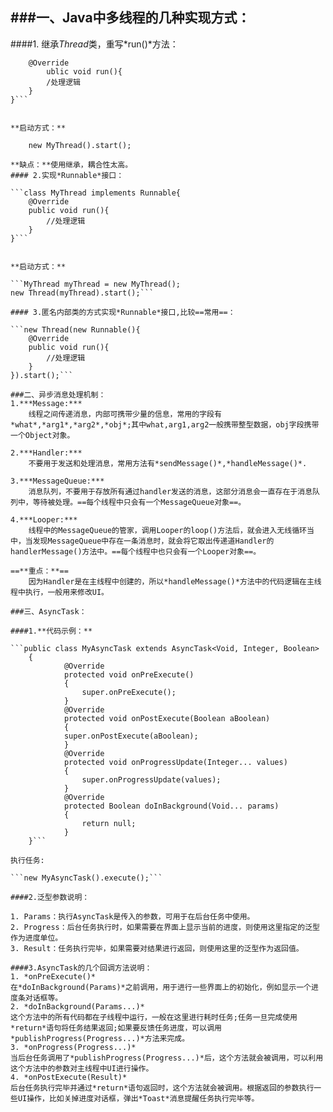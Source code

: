 ###一、Java中多线程的几种实现方式：
---
####1. 继承*Thread*类，重写*run()*方法：

```class MyThread extends Thread() {
	@Override
		ublic void run(){
		/处理逻辑
	}
}```

		
**启动方式：**

	new MyThread().start();

**缺点：**使用继承，耦合性太高。
#### 2.实现*Runnable*接口：

```class MyThread implements Runnable{
	@Override
	public void run(){
		//处理逻辑
	}
}```
	
	
**启动方式：**

```MyThread myThread = new MyThread();
new Thread(myThread).start();```

#### 3.匿名内部类的方式实现*Runnable*接口,比较==常用==：

```new Thread(new Runnable(){
	@Override
	public void run(){
		//处理逻辑
	}
}).start();```

###二、异步消息处理机制：
1.***Message:***
	线程之间传递消息，内部可携带少量的信息，常用的字段有*what*,*arg1*,*arg2*,*obj*;其中what,arg1,arg2一般携带整型数据，obj字段携带一个Object对象。

2.***Handler:***
	不要用于发送和处理消息，常用方法有*sendMessage()*,*handleMessage()*.

3.***MessageQueue:***
	消息队列，不要用于存放所有通过handler发送的消息，这部分消息会一直存在于消息队列中，等待被处理。==每个线程中只会有一个MessageQueue对象==。

4.***Looper:***
	线程中的MessageQueue的管家，调用Looper的loop()方法后，就会进入无线循环当中，当发现MessageQueue中存在一条消息时，就会将它取出传递道Handler的handlerMessage()方法中。==每个线程中也只会有一个Looper对象==。

==**重点：**==
	因为Handler是在主线程中创建的，所以*handleMessage()*方法中的代码逻辑在主线程中执行，一般用来修改UI。

###三、AsyncTask：

####1.**代码示例：**

```public class MyAsyncTask extends AsyncTask<Void, Integer, Boolean>
	{
    		@Override
    		protected void onPreExecute()
    		{
        		super.onPreExecute();
    		}
    		@Override
    		protected void onPostExecute(Boolean aBoolean)
    		{
			super.onPostExecute(aBoolean);
    		}
    		@Override
    		protected void onProgressUpdate(Integer... values)
    		{
        		super.onProgressUpdate(values);
    		}
    		@Override
   		    protected Boolean doInBackground(Void... params)
    		{
        		return null;
    		}
	}```

执行任务:

```new MyAsyncTask().execute();```

####2.泛型参数说明：

1. Params：执行AsyncTask是传入的参数，可用于在后台任务中使用。
2. Progress：后台任务执行时，如果需要在界面上显示当前的进度，则使用这里指定的泛型作为进度单位。
3. Result：任务执行完毕，如果需要对结果进行返回，则使用这里的泛型作为返回值。

####3.AsyncTask的几个回调方法说明：
1. *onPreExecute()*
在*doInBackground(Params)*之前调用，用于进行一些界面上的初始化，例如显示一个进度条对话框等。
2. *doInBackground(Params...)*
这个方法中的所有代码都在子线程中运行，一般在这里进行耗时任务;任务一旦完成使用*return*语句将任务结果返回;如果要反馈任务进度，可以调用*publishProgress(Progress...)*方法来完成。
3. *onProgress(Progress...)*
当后台任务调用了*publishProgress(Progress...)*后，这个方法就会被调用，可以利用这个方法中的参数对主线程中UI进行操作。
4. *onPostExecute(Result)*
后台任务执行完毕并通过*return*语句返回时，这个方法就会被调用。根据返回的参数执行一些UI操作，比如关掉进度对话框，弹出*Toast*消息提醒任务执行完毕等。
